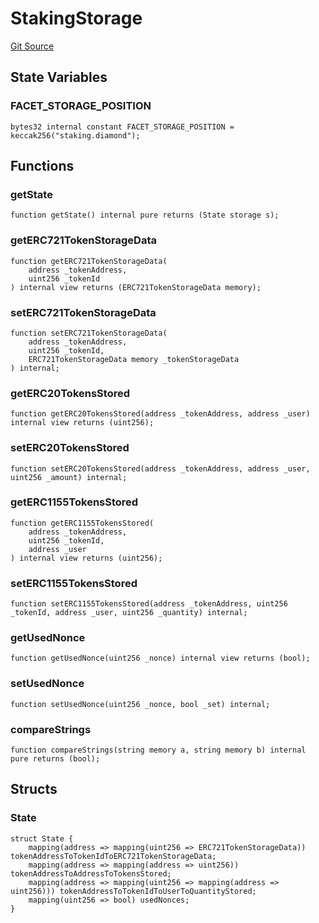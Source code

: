 # StakingStorage
[Git Source](https://github.com-treasure/TreasureProject/spellcaster-facets/blob/e61aea147da628641c6f090a95c62cf081f729f5/src/libraries/StakingStorage.sol)


## State Variables
### FACET_STORAGE_POSITION

```solidity
bytes32 internal constant FACET_STORAGE_POSITION = keccak256("staking.diamond");
```


## Functions
### getState


```solidity
function getState() internal pure returns (State storage s);
```

### getERC721TokenStorageData


```solidity
function getERC721TokenStorageData(
    address _tokenAddress,
    uint256 _tokenId
) internal view returns (ERC721TokenStorageData memory);
```

### setERC721TokenStorageData


```solidity
function setERC721TokenStorageData(
    address _tokenAddress,
    uint256 _tokenId,
    ERC721TokenStorageData memory _tokenStorageData
) internal;
```

### getERC20TokensStored


```solidity
function getERC20TokensStored(address _tokenAddress, address _user) internal view returns (uint256);
```

### setERC20TokensStored


```solidity
function setERC20TokensStored(address _tokenAddress, address _user, uint256 _amount) internal;
```

### getERC1155TokensStored


```solidity
function getERC1155TokensStored(
    address _tokenAddress,
    uint256 _tokenId,
    address _user
) internal view returns (uint256);
```

### setERC1155TokensStored


```solidity
function setERC1155TokensStored(address _tokenAddress, uint256 _tokenId, address _user, uint256 _quantity) internal;
```

### getUsedNonce


```solidity
function getUsedNonce(uint256 _nonce) internal view returns (bool);
```

### setUsedNonce


```solidity
function setUsedNonce(uint256 _nonce, bool _set) internal;
```

### compareStrings


```solidity
function compareStrings(string memory a, string memory b) internal pure returns (bool);
```

## Structs
### State

```solidity
struct State {
    mapping(address => mapping(uint256 => ERC721TokenStorageData)) tokenAddressToTokenIdToERC721TokenStorageData;
    mapping(address => mapping(address => uint256)) tokenAddressToAddressToTokensStored;
    mapping(address => mapping(uint256 => mapping(address => uint256))) tokenAddressToTokenIdToUserToQuantityStored;
    mapping(uint256 => bool) usedNonces;
}
```

